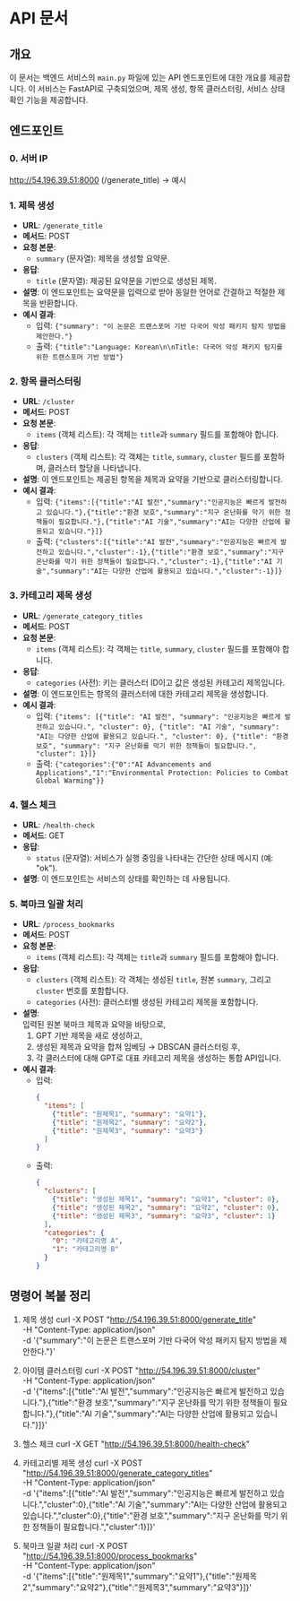 # API 문서

## 개요
이 문서는 백엔드 서비스의 `main.py` 파일에 있는 API 엔드포인트에 대한 개요를 제공합니다. 이 서비스는 FastAPI로 구축되었으며, 제목 생성, 항목 클러스터링, 서비스 상태 확인 기능을 제공합니다.

## 엔드포인트
### 0. 서버 IP
http://54.196.39.51:8000 (/generate_title) -> 예시
### 1. 제목 생성
- **URL**: `/generate_title`
- **메서드**: POST
- **요청 본문**:
  - `summary` (문자열): 제목을 생성할 요약문.
- **응답**:
  - `title` (문자열): 제공된 요약문을 기반으로 생성된 제목.
- **설명**: 이 엔드포인트는 요약문을 입력으로 받아 동일한 언어로 간결하고 적절한 제목을 반환합니다.
- **예시 결과**:
  - 입력: `{"summary": "이 논문은 트랜스포머 기반 다국어 악성 패키지 탐지 방법을 제안한다."}`
  - 출력: `{"title":"Language: Korean\n\nTitle: 다국어 악성 패키지 탐지를 위한 트랜스포머 기반 방법"}`

### 2. 항목 클러스터링
- **URL**: `/cluster`
- **메서드**: POST
- **요청 본문**:
  - `items` (객체 리스트): 각 객체는 `title`과 `summary` 필드를 포함해야 합니다.
- **응답**:
  - `clusters` (객체 리스트): 각 객체는 `title`, `summary`, `cluster` 필드를 포함하며, 클러스터 할당을 나타냅니다.
- **설명**: 이 엔드포인트는 제공된 항목을 제목과 요약을 기반으로 클러스터링합니다.
- **예시 결과**:
  - 입력: `{"items":[{"title":"AI 발전","summary":"인공지능은 빠르게 발전하고 있습니다."},{"title":"환경 보호","summary":"지구 온난화를 막기 위한 정책들이 필요합니다."},{"title":"AI 기술","summary":"AI는 다양한 산업에 활용되고 있습니다."}]}`
  - 출력: `{"clusters":[{"title":"AI 발전","summary":"인공지능은 빠르게 발전하고 있습니다.","cluster":-1},{"title":"환경 보호","summary":"지구 온난화를 막기 위한 정책들이 필요합니다.","cluster":-1},{"title":"AI 기술","summary":"AI는 다양한 산업에 활용되고 있습니다.","cluster":-1}]}`

### 3. 카테고리 제목 생성
- **URL**: `/generate_category_titles`
- **메서드**: POST
- **요청 본문**:
  - `items` (객체 리스트): 각 객체는 `title`, `summary`, `cluster` 필드를 포함해야 합니다.
- **응답**:
  - `categories` (사전): 키는 클러스터 ID이고 값은 생성된 카테고리 제목입니다.
- **설명**: 이 엔드포인트는 항목의 클러스터에 대한 카테고리 제목을 생성합니다.
- **예시 결과**:
  - 입력: `{"items": [{"title": "AI 발전", "summary": "인공지능은 빠르게 발전하고 있습니다.", "cluster": 0}, {"title": "AI 기술", "summary": "AI는 다양한 산업에 활용되고 있습니다.", "cluster": 0}, {"title": "환경 보호", "summary": "지구 온난화를 막기 위한 정책들이 필요합니다.", "cluster": 1}]}`
  - 출력: `{"categories":{"0":"AI Advancements and Applications","1":"Environmental Protection: Policies to Combat Global Warming"}}`

### 4. 헬스 체크
- **URL**: `/health-check`
- **메서드**: GET
- **응답**:
  - `status` (문자열): 서비스가 실행 중임을 나타내는 간단한 상태 메시지 (예: "ok").
- **설명**: 이 엔드포인트는 서비스의 상태를 확인하는 데 사용됩니다.

### 5. 북마크 일괄 처리

- **URL**: `/process_bookmarks`
- **메서드**: POST
- **요청 본문**:
  - `items` (객체 리스트): 각 객체는 `title`과 `summary` 필드를 포함해야 합니다.
- **응답**:
  - `clusters` (객체 리스트): 각 객체는 생성된 `title`, 원본 `summary`, 그리고 `cluster` 번호를 포함합니다.
  - `categories` (사전): 클러스터별 생성된 카테고리 제목을 포함합니다.
- **설명**:  
  입력된 원본 북마크 제목과 요약을 바탕으로,  
  1) GPT 기반 제목을 새로 생성하고,  
  2) 생성된 제목과 요약을 합쳐 임베딩 → DBSCAN 클러스터링 후,  
  3) 각 클러스터에 대해 GPT로 대표 카테고리 제목을 생성하는 통합 API입니다.
- **예시 결과**:
  - 입력:  
    ```json
    {
      "items": [
        {"title": "원제목1", "summary": "요약1"},
        {"title": "원제목2", "summary": "요약2"},
        {"title": "원제목3", "summary": "요약3"}
      ]
    }
    ```
  - 출력:  
    ```json
    {
      "clusters": [
        {"title": "생성된 제목1", "summary": "요약1", "cluster": 0},
        {"title": "생성된 제목2", "summary": "요약2", "cluster": 0},
        {"title": "생성된 제목3", "summary": "요약3", "cluster": 1}
      ],
      "categories": {
        "0": "카테고리명 A",
        "1": "카테고리명 B"
      }
    }
    ```

## 명령어 복붙 정리
1) 제목 생성
curl -X POST "http://54.196.39.51:8000/generate_title" \
     -H "Content-Type: application/json" \
     -d '{"summary":"이 논문은 트랜스포머 기반 다국어 악성 패키지 탐지 방법을 제안한다."}'

2) 아이템 클러스터링
curl -X POST "http://54.196.39.51:8000/cluster" \
     -H "Content-Type: application/json" \
     -d '{"items":[{"title":"AI 발전","summary":"인공지능은 빠르게 발전하고 있습니다."},{"title":"환경 보호","summary":"지구 온난화를 막기 위한 정책들이 필요합니다."},{"title":"AI 기술","summary":"AI는 다양한 산업에 활용되고 있습니다."}]}'

3) 헬스 체크
curl -X GET "http://54.196.39.51:8000/health-check"

4) 카테고리별 제목 생성
curl -X POST "http://54.196.39.51:8000/generate_category_titles" \
     -H "Content-Type: application/json" \
     -d '{"items":[{"title":"AI 발전","summary":"인공지능은 빠르게 발전하고 있습니다.","cluster":0},{"title":"AI 기술","summary":"AI는 다양한 산업에 활용되고 있습니다.","cluster":0},{"title":"환경 보호","summary":"지구 온난화를 막기 위한 정책들이 필요합니다.","cluster":1}]}'

5) 북마크 일괄 처리
curl -X POST "http://54.196.39.51:8000/process_bookmarks" \
     -H "Content-Type: application/json" \
     -d '{"items":[{"title":"원제목1","summary":"요약1"},{"title":"원제목2","summary":"요약2"},{"title":"원제목3","summary":"요약3"}]}'
